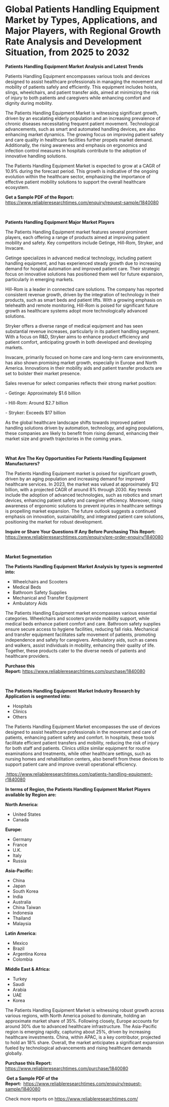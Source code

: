 <p><h1>Global Patients Handling Equipment Market by Types, Applications, and Major Players, with Regional Growth Rate Analysis and Development Situation, from 2025 to 2032</h1></p><p><strong>Patients Handling Equipment Market Analysis and Latest Trends</strong></p>
<p><p>Patients Handling Equipment encompasses various tools and devices designed to assist healthcare professionals in managing the movement and mobility of patients safely and efficiently. This equipment includes hoists, slings, wheelchairs, and patient transfer aids, aimed at minimizing the risk of injury to both patients and caregivers while enhancing comfort and dignity during mobility.</p><p>The Patients Handling Equipment Market is witnessing significant growth, driven by an escalating elderly population and an increasing prevalence of chronic diseases necessitating frequent patient movement. Technological advancements, such as smart and automated handling devices, are also enhancing market dynamics. The growing focus on improving patient safety and care quality in healthcare facilities further propels market demand. Additionally, the rising awareness and emphasis on ergonomics and infection control measures in hospitals contribute to the adoption of innovative handling solutions.</p><p>The Patients Handling Equipment Market is expected to grow at a CAGR of 10.9% during the forecast period. This growth is indicative of the ongoing evolution within the healthcare sector, emphasizing the importance of effective patient mobility solutions to support the overall healthcare ecosystem.</p></p>
<p><strong>Get a Sample PDF of the Report:&nbsp;</strong> <a href="https://www.reliableresearchtimes.com/enquiry/request-sample/1840080?utm_campaign=3016&utm_medium=2&utm_source=Github&utm_content=ia&utm_term=09032025&utm_id=patients-handling-equipment">https://www.reliableresearchtimes.com/enquiry/request-sample/1840080</a></p>
<p>&nbsp;</p>
<p><strong>Patients Handling Equipment Major Market Players</strong></p>
<p><p>The Patients Handling Equipment market features several prominent players, each offering a range of products aimed at improving patient mobility and safety. Key competitors include Getinge, Hill-Rom, Stryker, and Invacare.</p><p>Getinge specializes in advanced medical technology, including patient handling equipment, and has experienced steady growth due to increasing demand for hospital automation and improved patient care. Their strategic focus on innovative solutions has positioned them well for future expansion, particularly in emerging markets.</p><p>Hill-Rom is a leader in connected care solutions. The company has reported consistent revenue growth, driven by the integration of technology in their products, such as smart beds and patient lifts. With a growing emphasis on telehealth and remote monitoring, Hill-Rom is poised for significant future growth as healthcare systems adopt more technologically advanced solutions.</p><p>Stryker offers a diverse range of medical equipment and has seen substantial revenue increases, particularly in its patient handling segment. With a focus on R&D, Stryker aims to enhance product efficiency and patient comfort, anticipating growth in both developed and developing markets.</p><p>Invacare, primarily focused on home care and long-term care environments, has also shown promising market growth, especially in Europe and North America. Innovations in their mobility aids and patient transfer products are set to bolster their market presence.</p><p>Sales revenue for select companies reflects their strong market position: </p><p>- Getinge: Approximately $1.6 billion </p><p>- Hill-Rom: Around $2.7 billion </p><p>- Stryker: Exceeds $17 billion </p><p>As the global healthcare landscape shifts towards improved patient handling solutions driven by automation, technology, and aging populations, these companies are likely to benefit from rising demand, enhancing their market size and growth trajectories in the coming years.</p></p>
<p>&nbsp;</p>
<p><strong>What Are The Key Opportunities For Patients Handling Equipment Manufacturers?</strong></p>
<p><p>The Patients Handling Equipment market is poised for significant growth, driven by an aging population and increasing demand for improved healthcare services. In 2023, the market was valued at approximately $12 billion, with a projected CAGR of around 8% through 2030. Key trends include the adoption of advanced technologies, such as robotics and smart devices, enhancing patient safety and caregiver efficiency. Moreover, rising awareness of ergonomic solutions to prevent injuries in healthcare settings is propelling market expansion. The future outlook suggests a continued emphasis on innovation, sustainability, and integrated patient care solutions, positioning the market for robust development.</p></p>
<p><strong>Inquire or Share Your Questions If Any Before Purchasing This Report:</strong> <a href="https://www.reliableresearchtimes.com/enquiry/pre-order-enquiry/1840080?utm_campaign=3016&utm_medium=2&utm_source=Github&utm_content=ia&utm_term=09032025&utm_id=patients-handling-equipment">https://www.reliableresearchtimes.com/enquiry/pre-order-enquiry/1840080</a></p>
<p>&nbsp;</p>
<p><strong>Market Segmentation</strong></p>
<p><strong>The Patients Handling Equipment Market Analysis by types is segmented into:</strong></p>
<p><ul><li>Wheelchairs and Scooters</li><li>Medical Beds</li><li>Bathroom Safety Supplies</li><li>Mechanical and Transfer Equipment</li><li>Ambulatory Aids</li></ul></p>
<p><p>The Patients Handling Equipment market encompasses various essential categories. Wheelchairs and scooters provide mobility support, while medical beds enhance patient comfort and care. Bathroom safety supplies ensure secure access to hygiene facilities, reducing fall risks. Mechanical and transfer equipment facilitates safe movement of patients, promoting independence and safety for caregivers. Ambulatory aids, such as canes and walkers, assist individuals in mobility, enhancing their quality of life. Together, these products cater to the diverse needs of patients and healthcare providers.</p></p>
<p><strong>Purchase this Report:&nbsp;</strong><a href="https://www.reliableresearchtimes.com/purchase/1840080?utm_campaign=3016&utm_medium=2&utm_source=Github&utm_content=ia&utm_term=09032025&utm_id=patients-handling-equipment">https://www.reliableresearchtimes.com/purchase/1840080</a></p>
<p>&nbsp;</p>
<p><strong>The Patients Handling Equipment Market Industry Research by Application is segmented into:</strong></p>
<p><ul><li>Hospitals</li><li>Clinics</li><li>Others</li></ul></p>
<p><p>The Patients Handling Equipment Market encompasses the use of devices designed to assist healthcare professionals in the movement and care of patients, enhancing patient safety and comfort. In hospitals, these tools facilitate efficient patient transfers and mobility, reducing the risk of injury for both staff and patients. Clinics utilize similar equipment for routine examinations and treatments, while other healthcare settings, such as nursing homes and rehabilitation centers, also benefit from these devices to support patient care and improve overall operational efficiency.</p></p>
<p><a href="https://www.reliableresearchtimes.com/patients-handling-equipment-r1840080?utm_campaign=3016&utm_medium=2&utm_source=Github&utm_content=ia&utm_term=09032025&utm_id=patients-handling-equipment">&nbsp;https://www.reliableresearchtimes.com/patients-handling-equipment-r1840080</a></p>
<p><strong>In terms of Region, the Patients Handling Equipment Market Players available by Region are:</strong></p>
<p>
    <p> <strong> North America: </strong>
        <ul>
            <li>United States</li>
            <li>Canada</li>
        </ul>
        </p> 
    <p> <strong> Europe: </strong>
        <ul>
            <li>Germany</li>
            <li>France</li>
            <li>U.K.</li>
            <li>Italy</li>
            <li>Russia</li>
        </ul>
        </p> 
    <p> <strong> Asia-Pacific: </strong>
        <ul>
            <li>China</li>
            <li>Japan</li>
            <li>South Korea</li>
            <li>India</li>
            <li>Australia</li>
            <li>China Taiwan</li>
            <li>Indonesia</li>
            <li>Thailand</li>
            <li>Malaysia</li>
        </ul>
        </p> 
    <p> <strong> Latin America: </strong>
        <ul>
            <li>Mexico</li>
            <li>Brazil</li>
            <li>Argentina Korea</li>
            <li>Colombia</li>
        </ul>
        </p> 
    <p> <strong> Middle East & Africa: </strong>
        <ul>
            <li>Turkey</li>
            <li>Saudi</li>
            <li>Arabia</li>
            <li>UAE</li>
            <li>Korea</li>
        </ul>
    </p>
    </p>
<p><p>The Patients Handling Equipment Market is witnessing robust growth across various regions, with North America poised to dominate, holding an approximate market share of 35%. Following closely, Europe accounts for around 30% due to advanced healthcare infrastructure. The Asia-Pacific region is emerging rapidly, capturing about 25%, driven by increasing healthcare investments. China, within APAC, is a key contributor, projected to hold an 18% share. Overall, the market anticipates a significant expansion fueled by technological advancements and rising healthcare demands globally.</p></p>
<p><strong>Purchase this Report: </strong><a href="https://www.reliableresearchtimes.com/purchase/1840080?utm_campaign=3016&utm_medium=2&utm_source=Github&utm_content=ia&utm_term=09032025&utm_id=patients-handling-equipment">https://www.reliableresearchtimes.com/purchase/1840080</a></p>
<p>&nbsp;<strong>Get a Sample PDF of the Report:&nbsp;&nbsp;</strong><a href="https://www.reliableresearchtimes.com/enquiry/request-sample/1840080?utm_campaign=3016&utm_medium=2&utm_source=Github&utm_content=ia&utm_term=09032025&utm_id=patients-handling-equipment">https://www.reliableresearchtimes.com/enquiry/request-sample/1840080</a></p>
<p><strong></strong></p>
<p>Check more reports on <a href="https://www.reliableresearchtimes.com/?utm_campaign=3016&utm_medium=2&utm_source=Github&utm_content=ia&utm_term=09032025&utm_id=patients-handling-equipment">https://www.reliableresearchtimes.com/</a></p>